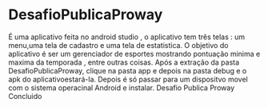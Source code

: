 # DesafioPublicaProway
É uma aplicativo  feita no android studio ,  o   aplicativo tem três telas : um menu,uma tela de cadastro e uma tela de estatistica. 
O objetivo do aplicativo é ser um gerenciador de esportes mostrando pontuação minima e maxima da temporada , entre outras coisas.
Após a extração da pasta DesafioPublicaProway, clique na pasta app e depois na pasta debug e o apk do aplicativoestará-la.
Depois é só passar para um dispositvo movel com o sistema operacinal Android e instalar.
Desafio Publica Proway Concluido
